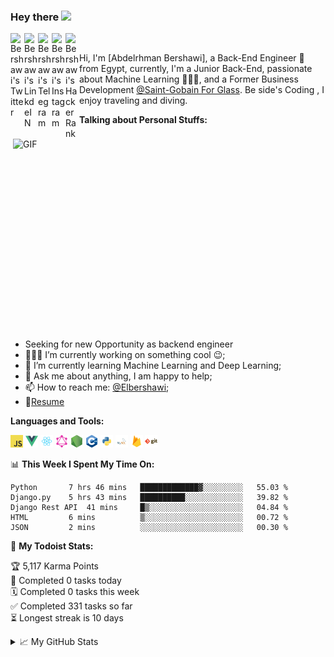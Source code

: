 ### Hey there <img src="https://media.giphy.com/media/hvRJCLFzcasrR4ia7z/giphy.gif" width="25px">


<a href="https://twitter.com/ElBershawi">
  <img align="left" alt="Bershawi's Twitter" width="22px" src="https://cdn.jsdelivr.net/npm/simple-icons@v3/icons/twitter.svg" />
</a>
<a href="https://www.linkedin.com/in/bershawi/">
  <img align="left" alt="Bershawi's LinkdeIN" width="22px" src="https://cdn.jsdelivr.net/npm/simple-icons@v3/icons/linkedin.svg" />
</a>
<a href="https://t.me/bershawii">
  <img align="left" alt="Bershawi's Telegram" width="22px" src="https://cdn.jsdelivr.net/npm/simple-icons@v3/icons/telegram.svg" />
</a>
<a href="https://www.instagram.com/bershawii/">
  <img align="left" alt="Bershawi's Instagram" width="22px" src="https://cdn.jsdelivr.net/npm/simple-icons@v3/icons/instagram.svg" />
</a>  
<a href="https://www.hackerrank.com/Bershawi">
  <img align="left" alt="Bershawi's HackerRank" width="22px" src="https://cdn.jsdelivr.net/npm/simple-icons@v3/icons/hackerrank.svg" />
</a>

<br />

Hi, I'm [Abdelrhman Bershawi], a Back-End Engineer 🚀 from Egypt, currently, I'm a Junior Back-End, passionate about Machine Learning  🙍🏽‍♂️, and a Former Business Development  [@Saint-Gobain For Glass](https://www.saint-gobain.com/en). Be side's Coding , I enjoy traveling and diving.

  <img align="right" alt="GIF" src="https://github.com/bershawi" width="500" height="320" />
  
**Talking about Personal Stuffs:**

- Seeking for new Opportunity as backend engineer
- 👨🏽‍💻 I’m currently working on something cool :wink:;
- 🌱 I’m currently learning Machine Learning and Deep Learning; 
- 💬 Ask me about anything, I am happy to help;
- 📫 How to reach me: [@Elbershawi](https://twitter.com/Elbershawi);
- 📝[Resume](https://drive.google.com/file/d/1iow0f_xBMv-lc7zqtkioTB_PLCUPMM45/view?usp=sharing)

**Languages and Tools:**  

<code><img height="20" src="https://raw.githubusercontent.com/github/explore/80688e429a7d4ef2fca1e82350fe8e3517d3494d/topics/javascript/javascript.png"></code>
<code><img height="20" src="https://raw.githubusercontent.com/github/explore/80688e429a7d4ef2fca1e82350fe8e3517d3494d/topics/vue/vue.png"></code>
<code><img height="20" src="https://raw.githubusercontent.com/github/explore/80688e429a7d4ef2fca1e82350fe8e3517d3494d/topics/react/react.png"></code>
<code><img height="20" src="https://raw.githubusercontent.com/github/explore/5c058a388828bb5fde0bcafd4bc867b5bb3f26f3/topics/graphql/graphql.png"></code>
<code><img height="20" src="https://raw.githubusercontent.com/github/explore/80688e429a7d4ef2fca1e82350fe8e3517d3494d/topics/nodejs/nodejs.png"></code>
<code><img height="20" src="https://raw.githubusercontent.com/github/explore/80688e429a7d4ef2fca1e82350fe8e3517d3494d/topics/cpp/cpp.png"></code>
<code><img height="20" src="https://raw.githubusercontent.com/github/explore/80688e429a7d4ef2fca1e82350fe8e3517d3494d/topics/python/python.png"></code>
<code><img height="20" src="https://raw.githubusercontent.com/github/explore/80688e429a7d4ef2fca1e82350fe8e3517d3494d/topics/mysql/mysql.png"></code>
<code><img height="20" src="https://raw.githubusercontent.com/github/explore/80688e429a7d4ef2fca1e82350fe8e3517d3494d/topics/firebase/firebase.png"></code>
<code><img height="20" src="https://raw.githubusercontent.com/github/explore/80688e429a7d4ef2fca1e82350fe8e3517d3494d/topics/git/git.png"></code>

📊 **This Week I Spent My Time On:**
<!--START_SECTION:waka-->
```text
Python       7 hrs 46 mins   █████████████▓░░░░░░░░░   55.03 % 
Django.py    5 hrs 43 mins   ██████████░░░░░░░░░░░░░   39.82 % 
Django Rest API  41 mins     █▒░░░░░░░░░░░░░░░░░░░░░   04.84 % 
HTML         6 mins          ▒░░░░░░░░░░░░░░░░░░░░░░   00.72 % 
JSON         2 mins          ░░░░░░░░░░░░░░░░░░░░░░░   00.30 % 
```
<!--END_SECTION:waka-->

🚧 **My Todoist Stats:**
<!-- TODO-IST:START -->
🏆  5,117 Karma Points           
🌸  Completed 0 tasks today           
🗓  Completed 0 tasks this week           
✅  Completed 331 tasks so far           
⏳  Longest streak is 10 days
<!-- TODO-IST:END -->


<details>
<summary>📈 My GitHub Stats</summary>

<p align="center"> <img src="https://github-readme-stats.vercel.app/api?username=Bershawi&show_icons=true&theme=gotham" alt="Bershawi" />

</details>
